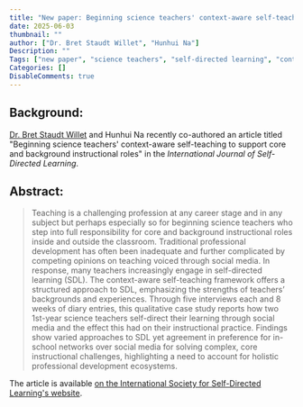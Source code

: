 ```yaml
---
title: "New paper: Beginning science teachers' context-aware self-teaching to support core and background instructional roles"
date: 2025-06-03
thumbnail: ""
author: ["Dr. Bret Staudt Willet", "Hunhui Na"]
Description: ""
Tags: ["new paper", "science teachers", "self-directed learning", "context-aware self-teaching", "professional development", "ecosystems", "social media"]
Categories: []
DisableComments: true
---
```


## Background:

[Dr. Bret Staudt Willet](https://bretsw.com) and Hunhui Na recently co-authored an article titled "Beginning science teachers' context-aware self-teaching to support core and background instructional roles" in the *International Journal of Self-Directed Learning*.

## Abstract:

> Teaching is a challenging profession at any career stage and in any subject but perhaps especially so for beginning science teachers who step into full responsibility for core and background instructional roles inside and outside the classroom. Traditional professional development has often been inadequate and further complicated by competing opinions on teaching voiced through social media. In response, many teachers increasingly engage in self-directed learning (SDL). The context-aware self-teaching framework offers a structured approach to SDL, emphasizing the strengths of teachers’ backgrounds and experiences. Through five interviews each and 8 weeks of diary entries, this qualitative case study reports how two 1st-year science teachers self-direct their learning through social media and the effect this had on their instructional practice. Findings show varied approaches to SDL yet agreement in preference for in-school networks over social media for solving complex, core instructional challenges, highlighting a need to account for holistic professional development ecosystems.

The article is available [on the International Society for Self-Directed Learning's website](https://www.sdlglobal.com/journals).
